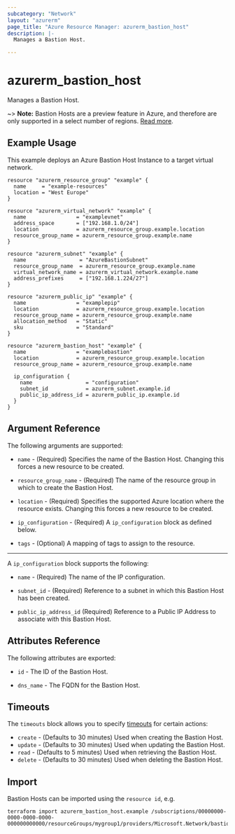 ```yaml
---
subcategory: "Network"
layout: "azurerm"
page_title: "Azure Resource Manager: azurerm_bastion_host"
description: |-
  Manages a Bastion Host.

---
```


# azurerm_bastion_host

Manages a Bastion Host.

~> **Note:** Bastion Hosts are a preview feature in Azure, and therefore are only supported in a select number of regions. [Read more](https://docs.microsoft.com/en-us/azure/bastion/bastion-faq).

## Example Usage

This example deploys an Azure Bastion Host Instance to a target virtual network.

```hcl
resource "azurerm_resource_group" "example" {
  name     = "example-resources"
  location = "West Europe"
}

resource "azurerm_virtual_network" "example" {
  name                = "examplevnet"
  address_space       = ["192.168.1.0/24"]
  location            = azurerm_resource_group.example.location
  resource_group_name = azurerm_resource_group.example.name
}

resource "azurerm_subnet" "example" {
  name                 = "AzureBastionSubnet"
  resource_group_name  = azurerm_resource_group.example.name
  virtual_network_name = azurerm_virtual_network.example.name
  address_prefixes     = ["192.168.1.224/27"]
}

resource "azurerm_public_ip" "example" {
  name                = "examplepip"
  location            = azurerm_resource_group.example.location
  resource_group_name = azurerm_resource_group.example.name
  allocation_method   = "Static"
  sku                 = "Standard"
}

resource "azurerm_bastion_host" "example" {
  name                = "examplebastion"
  location            = azurerm_resource_group.example.location
  resource_group_name = azurerm_resource_group.example.name

  ip_configuration {
    name                 = "configuration"
    subnet_id            = azurerm_subnet.example.id
    public_ip_address_id = azurerm_public_ip.example.id
  }
}
```

## Argument Reference

The following arguments are supported:

* `name` - (Required) Specifies the name of the Bastion Host. Changing this forces a new resource to be created.

* `resource_group_name` - (Required) The name of the resource group in which to create the Bastion Host.

* `location` - (Required) Specifies the supported Azure location where the resource exists. Changing this forces a new resource to be created.

* `ip_configuration` - (Required) A `ip_configuration` block as defined below.

* `tags` - (Optional) A mapping of tags to assign to the resource.

---

A `ip_configuration` block supports the following:

* `name` - (Required) The name of the IP configuration.

* `subnet_id` - (Required) Reference to a subnet in which this Bastion Host has been created.

* `public_ip_address_id` (Required)  Reference to a Public IP Address to associate with this Bastion Host.

## Attributes Reference

The following attributes are exported:

* `id` - The ID of the Bastion Host.

* `dns_name` - The FQDN for the Bastion Host.

## Timeouts

The `timeouts` block allows you to specify [timeouts](https://www.terraform.io/docs/configuration/resources.html#timeouts) for certain actions:

* `create` - (Defaults to 30 minutes) Used when creating the Bastion Host.
* `update` - (Defaults to 30 minutes) Used when updating the Bastion Host.
* `read` - (Defaults to 5 minutes) Used when retrieving the Bastion Host.
* `delete` - (Defaults to 30 minutes) Used when deleting the Bastion Host.

## Import

Bastion Hosts can be imported using the `resource id`, e.g.

```shell
terraform import azurerm_bastion_host.example /subscriptions/00000000-0000-0000-0000-000000000000/resourceGroups/mygroup1/providers/Microsoft.Network/bastionHosts/instance1
```

